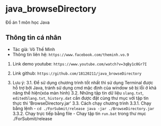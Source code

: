 # java_browseDirectory
Đồ án 1 môn học Java

## Thông tin cá nhân
- Tác giả: Võ Thế Minh
- Thông tin liên hệ: `https://www.facebook.com/theminh.vo.9`
1. Link demo youtube: `https://www.youtube.com/watch?v=3qBy1c0Gr7I`

2. Link github: `https://github.com/18120211/java_browseDirectory`

3. Lưu ý:
	3.1. Để sử dụng chương trình tốt nhất thì sử dụng Terminal được hỗ trợ bởi Java, tránh sử dụng cmd mặc định của window
		sẽ bị lỗi ở khả năng thể hiện(xóa màn hình)
	3.2. Những tập tin dữ liệu `slang.txt`, `editedSlang.txt`, `history.dat` cần được đặt cùng thư mục với tập tin thực thi
		'BrowseDirectory.jar'
	3.3. Cách chạy chương trình
		3.3.1. Chạy bằng lệnh - `cd ./ForSubmit/release
					 java -jar ./BrowseDirectory.jar`
 		3.3.2. Chạy trực tiếp bằng file - Chạy tập tin `run.bat` trong thư mục ./ForSubmit/release
